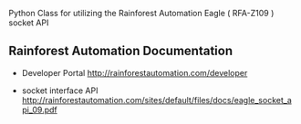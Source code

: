 
Python Class for utilizing the Rainforest Automation Eagle ( RFA-Z109 ) socket API



Rainforest Automation Documentation
-----------------------------------

* Developer Portal http://rainforestautomation.com/developer


* socket interface  API http://rainforestautomation.com/sites/default/files/docs/eagle_socket_api_09.pdf
 

